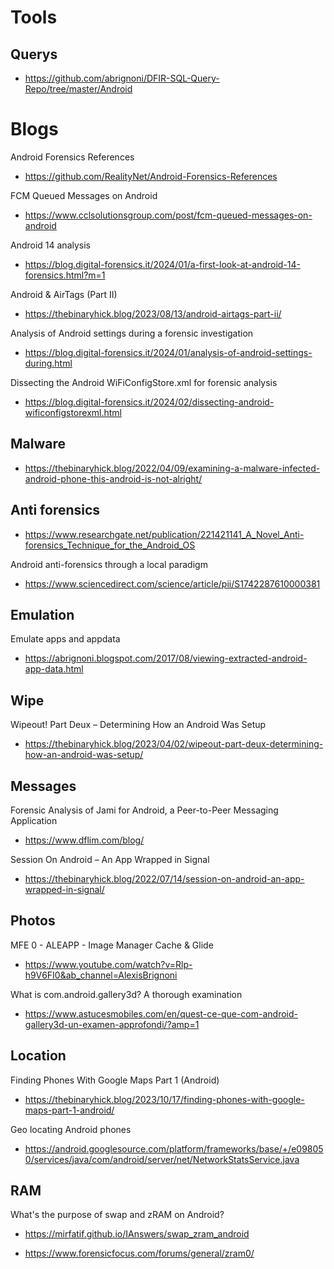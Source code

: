 # Tools

## Querys
- https://github.com/abrignoni/DFIR-SQL-Query-Repo/tree/master/Android

# Blogs

Android Forensics References
- https://github.com/RealityNet/Android-Forensics-References

FCM Queued Messages on Android
- https://www.cclsolutionsgroup.com/post/fcm-queued-messages-on-android

Android 14 analysis
- https://blog.digital-forensics.it/2024/01/a-first-look-at-android-14-forensics.html?m=1

Android & AirTags (Part II)
- https://thebinaryhick.blog/2023/08/13/android-airtags-part-ii/

Analysis of Android settings during a forensic investigation
- https://blog.digital-forensics.it/2024/01/analysis-of-android-settings-during.html

Dissecting the Android WiFiConfigStore.xml for forensic analysis
- https://blog.digital-forensics.it/2024/02/dissecting-android-wificonfigstorexml.html

## Malware
- https://thebinaryhick.blog/2022/04/09/examining-a-malware-infected-android-phone-this-android-is-not-alright/

## Anti forensics
- https://www.researchgate.net/publication/221421141_A_Novel_Anti-forensics_Technique_for_the_Android_OS

Android anti-forensics through a local paradigm
- https://www.sciencedirect.com/science/article/pii/S1742287610000381

## Emulation

Emulate apps and appdata
- https://abrignoni.blogspot.com/2017/08/viewing-extracted-android-app-data.html

## Wipe

Wipeout! Part Deux – Determining How an Android Was Setup
- https://thebinaryhick.blog/2023/04/02/wipeout-part-deux-determining-how-an-android-was-setup/

## Messages

Forensic Analysis of Jami for Android, a Peer-to-Peer Messaging Application
- https://www.dflim.com/blog/

Session On Android – An App Wrapped in Signal
- https://thebinaryhick.blog/2022/07/14/session-on-android-an-app-wrapped-in-signal/

## Photos

MFE 0 - ALEAPP - Image Manager Cache & Glide
- https://www.youtube.com/watch?v=Rlp-h9V6FI0&ab_channel=AlexisBrignoni

What is com.android.gallery3d? A thorough examination
- https://www.astucesmobiles.com/en/quest-ce-que-com-android-gallery3d-un-examen-approfondi/?amp=1

## Location

Finding Phones With Google Maps Part 1 (Android)
- https://thebinaryhick.blog/2023/10/17/finding-phones-with-google-maps-part-1-android/

Geo locating Android phones
- https://android.googlesource.com/platform/frameworks/base/+/e098050/services/java/com/android/server/net/NetworkStatsService.java

## RAM

What's the purpose of swap and zRAM on Android?
- https://mirfatif.github.io/IAnswers/swap_zram_android

- https://www.forensicfocus.com/forums/general/zram0/
